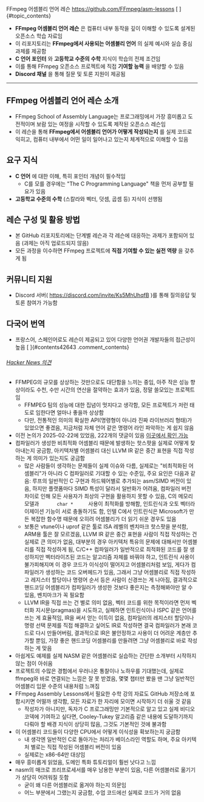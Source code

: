 FFmpeg 어셈블리 언어 레슨
https://github.com/FFmpeg/asm-lessons
[ ]{#topic_contents}

-   **FFmpeg 어셈블리 언어 레슨** 은 컴퓨터 내부 동작을 깊이 이해할 수
    있도록 설계된 오픈소스 학습 자료임
-   이 리포지토리는 **FFmpeg에서 사용되는 어셈블리 언어** 의 실제 예시와
    실습 중심 과제를 제공함
-   **C 언어 포인터** 와 **고등학교 수준의 수학** 지식이 학습의 전제
    조건임
-   이를 통해 FFmpeg 오픈소스 프로젝트에 직접 **기여할 능력** 을 배양할
    수 있음
-   **Discord 채널** 을 통해 질문 및 토론 지원이 제공됨

------------------------------------------------------------------------

FFmpeg 어셈블리 언어 레슨 소개
------------------------------

-   FFmpeg School of Assembly Language는 프로그래밍에서 가장 흥미롭고
    도전적이며 보람 있는 여정을 시작할 수 있도록 제작된 오픈소스 레슨임
-   이 레슨을 통해 **FFmpeg에서 어셈블리 언어가 어떻게 작성되는지** 를
    실제 코드로 익히고, 컴퓨터 내부에서 어떤 일이 일어나고 있는지
    체계적으로 이해할 수 있음

요구 지식
---------

-   **C 언어** 에 대한 이해, 특히 포인터 개념이 필수적임
    -   C를 모를 경우에는 \"The C Programming Language\" 책을 먼저
        공부할 필요가 있음
-   **고등학교 수준의 수학** (스칼라와 벡터, 덧셈, 곱셈 등) 지식이
    선행됨

레슨 구성 및 활용 방법
----------------------

-   본 GitHub 리포지토리에는 단계별 레슨과 각 레슨에 대응하는 과제가
    포함되어 있음 (과제는 아직 업로드되지 않음)
-   모든 과정을 이수하면 FFmpeg 프로젝트에 **직접 기여할 수 있는 실전
    역량** 을 갖추게 됨

커뮤니티 지원
-------------

-   Discord 서버( <https://discord.com/invite/Ks5MhUhqfB> )를 통해
    질의응답 및 토론 참여가 가능함

다국어 번역
-----------

-   프랑스어, 스페인어로도 레슨이 제공되고 있어 다양한 언어권 개발자들의
    접근성이 높음
[ ]{#contents42643 .comment_contents}

###### [Hacker News 의견](https://news.ycombinator.com/item?id=44940485)

-   FFMPEG의 규모를 상상하는 것만으로도 대단함을 느끼는 중임, 아주 작은
    성능 향상이라도 수천, 수만 시간의 연산을 절약하는 효과가 있음, 정말
    쓸모있는 프로젝트임
    -   FFMPEG 팀의 성능에 대한 집념이 멋지다고 생각함, 모든 프로젝트가
        저런 태도로 임한다면 얼마나 좋을까 상상함
    -   다만, 전통적인 의미의 확실한 API(명령형이 아니라 진짜 라이브러리
        형태)가 있었으면 좋겠음, 지금처럼 자체 언어 같은 명령어 라인
        파악하는 게 쉽지 않음
-   이전 논의가 2025-02-22에 있었음, 222개의 댓글이 있음 [이곳에서 확인
    가능](https://news.ycombinator.com/item?id=43140614)
-   컴파일러가 생성한 비최적화 어셈블리 때문에 발생하는 핫스팟을 실제로
    어떻게 찾아내는지 궁금함, 아키텍처별 어셈블리 대신 LLVM IR 같은 중간
    표현을 직접 작성하는 게 의미가 있는지도 궁금함
    -   많은 사람들이 생각하는 문제들이 실제 이슈와 다름, 실제로는
        "비최적화된 어셈블리"가 아니라 C 컴파일러로 기대할 수 있는
        수준임, 주요 요인은 다음과 같음: 루프의 일반적인 C 구현과
        하드웨어별로 추가되는 asm/SIMD 버전이 있음, 하지만 플랫폼마다
        SIMD 특성이 달라서 일반화가 어려움, 컴파일러 버전 차이로 인해
        모든 사용자가 최상의 구현을 활용하지 못할 수 있음, C의 메모리
        모델과 `       char *      ` 사용이 최적화를 방해함, 인트린식과
        오토 벡터라이제이션 기능이 서로 충돌하기도 함, 인텔 C에서
        인트린식은 Microsoft가 만든 복잡한 함수명 때문에 오히려
        어셈블리가 더 읽기 쉬운 경우도 있음
    -   보통은 vtune이나 uprof 같은 툴로 ISA 레벨의 벤치마크 핫스팟을
        분석함, ARM용 툴은 잘 모르겠음, LLVM IR 같은 중간 표현을 사람이
        직접 작성하는 건 실제로 큰 의미가 없음, 대부분의 경우 아키텍처
        특유의 문제에 대해서만 어셈블리를 직접 작성하게 됨, C/C++
        컴파일러가 일반적으로 최적화된 코드를 잘 생성하지만 벡터라이즈된
        코드는 알고리즘 자체를 바꿔야 하고, 인트린식 사용이 불가피해지며
        이 경우 코드가 이식성이 떨어지고 어셈블리처럼 보임, 게다가
        컴파일러가 생성하는 코드 오버헤드가 있음, 그래서 그냥 어셈블리로
        직접 작성하고 레지스터 할당이나 명령어 순서 등은 사람이 신경쓰는
        게 나아짐, 결과적으로 핸드코딩 어셈블리가 컴파일러가 생성한
        것보다 좋은지는 측정해봐야만 알 수 있음, 벤치마크가 꼭 필요함
    -   LLVM IR을 직접 쓰는 건 별로 의미 없음, 벡터 코드를 위한
        목적이라면 먼저 벡터화 지시문(pragmas)을 시도하고, 실패하면
        인트린식이나 ISPC 같은 언어를 쓰는 게 효율적임, IR을 써서 얻는
        이득이 없음, 컴파일러의 레지스터 할당이나 명령 선택 문제를 직접
        해결하고 싶어도 IR로 작성하면 결국 컴파일러가 본래 코드로 다시
        만들어버림, 결과적으로 IR은 불안정하고 사용이 더 어려운 계층만
        추가할 뿐임, 가장 좋은 핸드코딩 어셈블리를 만들려면 그냥
        어셈블리로 바로 작성하는 게 맞음
-   아쉽게도 예제를 실제 NASM 같은 어셈블러로 실습하는 간단한 소개부터
    시작하지 않는 점이 아쉬움
-   프로젝트의 수많은 경험에서 우러나온 통찰이나 노하우를 기대했는데,
    실제로 ffmpeg와 바로 연결되는 느낌은 잘 못 받겠음, 몇몇 챕터만 봤을
    땐 그냥 일반적인 어셈블리 입문 수준의 내용처럼 느껴짐
-   FFmpeg Assembly Lessons에서 필요한 수학 강의 자료도 GitHub 저장소에
    포함시키면 어떨까 생각함, 모든 자료가 한 자리에 모이면 시작하기 더
    쉬울 것 같음
    -   작성자가 아니지만, 독자가 C 프로그래밍만 기본적으로 알고 있고
        실제 비디오 코덱에 기여하고 싶다면, Cooley-Tukey 알고리즘 같은
        내용에 도달하기까지 다뤄야 할 배경 지식이 상당히 많음, 그것도
        기본적인 것에 불과함
-   이 어셈블리 코드들이 다양한 CPU에서 어떻게 이식성을 확보하는지
    궁금함
    -   내 생각엔 일반적인 C로 돌아가는 처리가 베이스라인 역할도 하며,
        주요 아키텍처 별로는 직접 작성된 어셈블리 버전이 있음
    -   실제로는 x86-64만 대상임
-   매우 흥미롭게 읽었음, 도메인 특화 튜토리얼이 훨씬 낫다고 느낌
-   nasm의 매크로 프리프로세서를 매우 남용한 부분이 있음, 다른
    어셈블러로 옮기기가 상당히 어려워질 듯함
    -   굳이 왜 다른 어셈블러로 옮겨야 하는지 의문임
    -   어느 부분에서 그랬는지 궁금함, 수업 코드에선 실제로 코드가 거의
        없음
